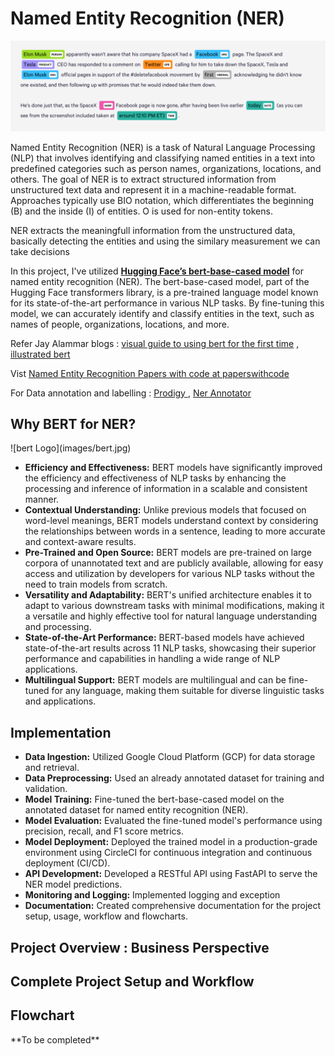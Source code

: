 

<h1><b>Named Entity Recognition (NER)</b></h1>

![Project Logo](images/project-logo.png)

<p>Named Entity Recognition (NER) is a task of Natural Language Processing (NLP) that involves identifying and classifying named entities in a text into predefined categories such as person names, organizations, locations, and others. The goal of NER is to extract structured information from unstructured text data and represent it in a machine-readable format. Approaches typically use BIO notation, which differentiates the beginning (B) and the inside (I) of entities. O is used for non-entity tokens.</p>

<p>NER extracts the meaningfull information from the unstructured data, basically detecting the entities and using the similary measurement we can take decisions</p>



<p>In this project, I've utilized <a href="https://huggingface.co/bert-base-cased" target="_blank"><b>Hugging Face’s bert-base-cased model</b></a> for named entity recognition (NER). The bert-base-cased model, part of the Hugging Face transformers library, is a pre-trained language model known for its state-of-the-art performance in various NLP tasks. By fine-tuning this model, we can accurately identify and classify entities in the text, such as names of people, organizations, locations, and more.</p>

Refer Jay Alammar blogs : <a href="https://jalammar.github.io/a-visual-guide-to-using-bert-for-the-first-time/">visual guide to using bert for the first time</a>  , <a href="https://jalammar.github.io/illustrated-bert/">illustrated bert</a> 

Vist  <a href="https://paperswithcode.com/task/named-entity-recognition-ner">Named Entity Recognition Papers with code at paperswithcode</a>

For Data annotation and labelling : <a href="https://prodi.gy/">Prodigy </a> , <a href="https://tecoholic.github.io/ner-annotator/">Ner Annotator</a>


<h2><b>Why BERT for NER?</b></h2>
![bert Logo](images/bert.jpg)

<ul>
  <li><strong>Efficiency and Effectiveness:</strong> BERT models have significantly improved the efficiency and effectiveness of NLP tasks by enhancing the processing and inference of information in a scalable and consistent manner.</li>
  <li><strong>Contextual Understanding:</strong> Unlike previous models that focused on word-level meanings, BERT models understand context by considering the relationships between words in a sentence, leading to more accurate and context-aware results.</li>
  <li><strong>Pre-Trained and Open Source:</strong> BERT models are pre-trained on large corpora of unannotated text and are publicly available, allowing for easy access and utilization by developers for various NLP tasks without the need to train models from scratch.</li>
  <li><strong>Versatility and Adaptability:</strong> BERT's unified architecture enables it to adapt to various downstream tasks with minimal modifications, making it a versatile and highly effective tool for natural language understanding and processing.</li>
  <li><strong>State-of-the-Art Performance:</strong> BERT-based models have achieved state-of-the-art results across 11 NLP tasks, showcasing their superior performance and capabilities in handling a wide range of NLP applications.</li>
  <li><strong>Multilingual Support:</strong> BERT models are multilingual and can be fine-tuned for any language, making them suitable for diverse linguistic tasks and applications.</li>
</ul>


<h2><b>Implementation</b></h2>

<ul>
  <li><strong>Data Ingestion:</strong> Utilized Google Cloud Platform (GCP) for data storage and retrieval.</li>
  <li><strong>Data Preprocessing:</strong> Used an already annotated dataset for training and validation.</li>
  <li><strong>Model Training:</strong> Fine-tuned the bert-base-cased model on the annotated dataset for named entity recognition (NER).</li>
  <li><strong>Model Evaluation:</strong> Evaluated the fine-tuned model's performance using precision, recall, and F1 score metrics.</li>
  <li><strong>Model Deployment:</strong> Deployed the trained model in a production-grade environment using CircleCI for continuous integration and continuous deployment (CI/CD).</li>
  <li><strong>API Development:</strong> Developed a RESTful API using FastAPI to serve the NER model predictions.</li>
  <li><strong>Monitoring and Logging:</strong> Implemented logging and exception</li>
  <li><strong>Documentation:</strong> Created comprehensive documentation for the project setup, usage, workflow and flowcharts.</li>
</ul>


<h2>Project Overview : Business Perspective</h2>


<h2>Complete Project Setup and Workflow</h2>


<h2>Flowchart</h2>
**To be completed** 



